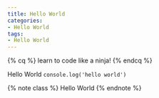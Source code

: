 ```yaml
---
title: Hello World
categories:
- Hello World
tags:
- Hello World
---
```

{% cq %} learn to code like a ninja! {% endcq %}
<!-- more -->
Hello World
`console.log('hello world')`

{% note class %} Hello World {% endnote %}